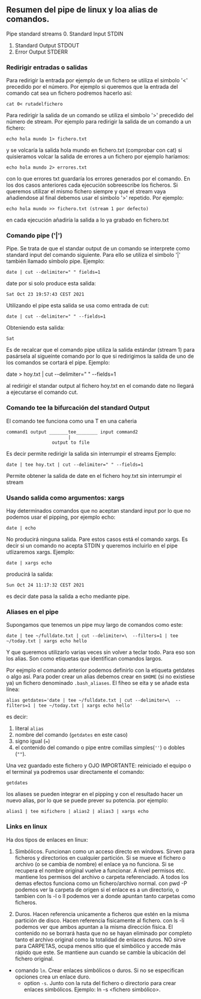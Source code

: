 ## Resumen del pipe de linux y loa alias de comandos.
Pipe standard streams
0. Standard Input STDIN
1. Standard Output STDOUT
2. Error Output STDERR

### Redirigir entradas o salidas
Para redirigir la entrada por ejemplo de un fichero se utiliza el simbolo '<' precedido por el número.
Por ejemplo si queremos que la entrada del comando cat sea un fichero podremos hacerlo así:

	cat 0< rutadelfichero


Para redirigir la salida de un comando se utiliza el simbolo '>' precedido del número de stream.
Por ejemplo para redirigir la salida de un comando a un fichero:

	echo hola mundo 1> fichero.txt

y se volcaría la salida hola mundo en fichero.txt (comprobar con cat)
si quisieramos volcar la salida de errores a un fichero por ejemplo haríamos:

	echo hola mundo 2> errores.txt

con lo que errores txt guardaría los errores generados por el comando.
En los dos casos anteriores cada ejecución sobreescribe los ficheros. Si queremos utilizar el mismo fichero siempre y que el stream vaya añadiendose al final debemos usar el simbolo '>' repetido.
Por ejemplo:

	echo hola mundo >> fichero.txt (stream 1 por defecto)

en cada ejecución añadiría la salida a lo ya grabado en fichero.txt


### Comando pipe ('|')

Pipe. Se trata de que el standar output de un comando se interprete como standard input del comando siguiente.
Para ello se utiliza el simbolo '|' también llamado símbolo pipe.
Ejemplo:

	date | cut --delimiter=" " fields=1

date por si solo produce esta salida:

	Sat Oct 23 19:57:43 CEST 2021

Utilizando el pipe esta salida se usa como entrada de cut:

	date | cut --delimiter=" " --fields=1

Obteniendo esta salida:

	Sat

Es de recalcar que el comando pipe utiliza la salida estándar (stream 1) para pasársela al sigueinte comando por lo que si redirigimos la salida de uno de los comandos se cortará el pipe. Ejemplo:

date > hoy.txt | cut --delimiter=" " --fields=1

al redirigir el standar output al fichero hoy.txt en el comando date no llegará a ejecutarse el comando cut.

### Comando tee la bifurcación del standard Output

El comando tee funciona como una T en una cañeria

	command1 output _______tee________ input command2
	                       |
	                 output to file				

Es decir permite redirigir la salida sin interrumpir el streams
Ejemplo:

	date | tee hoy.txt | cut --delimiter=" " --fields=1

Permite obtener la salida de date en el fichero hoy.txt sin interrumpir el stream

### Usando salida como argumentos: xargs

Hay determinados comandos que no aceptan standard input por lo que no podemos usar el pipping, por ejemplo echo:

	date | echo

No producirá ninguna salida. Pare estos casos está el comando xargs. Es decir si un comando no acepta STDIN y queremos incluirlo en el pipe utlizaremos xargs. Ejemplo:

	date | xargs echo

producirá la salida:

	Sun Oct 24 11:17:32 CEST 2021

es decir date pasa la salida a echo mediante pipe.

### Aliases en el pipe

Supongamos que tenemos un pipe muy largo de comandos como este:

	date | tee ~/fulldate.txt | cut --delimiter=\  --filters=1 | tee ~/today.txt | xargs echo hello

Y que queremos utilizarlo varias veces sin volver a teclar todo. Para eso son los alias. Son como etiquetas que identifican comandos largos.

Por eejmplo el comando anterior podemos definirlo con la etiqueta getdates o algo así.
Para poder crear un alias debemos crear en `$HOME` (si no existiese ya) un fichero denominado `.bash_aliases`.  El fiheo se eita y se añade esta línea:

	alias getdates='date | tee ~/fulldate.txt | cut --delimiter=\  --filters=1 | tee ~/today.txt | xargs echo hello'

es decir:
1. literal `alias`
2. nombre del comando (`getdates` en este caso)
3. signo igual (`=`)
4. el contenido del comando o pipe entre comillas simples(`''`) o dobles (`""`).

Una vez guardado este fichero y OJO IMPORTANTE: reiniciado el equipo o el terminal ya podremos usar directamente el comando:

	getdates

los aliases se pueden integrar en el pipping y con el resultado hacer un nuevo alias, por lo que se puede prever su potencia. por ejemplo:

	alias1 | tee mifichero | alias2 | alias3 | xargs echo


### Links en linux

Ha dos tipos de enlaces en linux:
1. Simbólicos. Funcionan como un acceso directo en windows. Sirven para ficheros y directorios en cualquier partición. Si se mueve el fichero o archivo (o se cambia de nombre) el enlace ya no funciona. Si se recupera el nombre original vuelve a funcionar. A nivel permisos etc. mantiene los permisos del archivo o carpeta referenciado. A todos los demas efectos funciona como un fichero/archivo normal. con pwd -P podemos ver la carpeta de origen si el enlace es a un directorio, o tambien con ls -l o ll podemos ver a donde apuntan tanto carpetas como ficheros.

2. Duros. Hacen referencia unicamente a ficheros que estén en la misma partición de disco. Hacen referencia fisicamente al fichero. con ls -li podemos ver que ambos apuntan a la misma dirección física. El contenido no se borrará hasta que no se hayan eliminado por completo tanto el archivo original como la totalidad de enlaces duros. NO sirve para CARPETAS, ocupa menos sitio que el simbólico y accede más rápido que este. Se mantiene aun cuando se cambie la ubicación del fichero original.

* comando `ln`. Crear enlaces simbólicos o duros. Si no se especifican opciones crea un enlace duro.
	* option `-s`. Junto con la ruta del fichero o directorio para crear enlaces simbólicos. Ejemplo: ln -s <fichero o carpeta ref> <fichero simbólico>.
